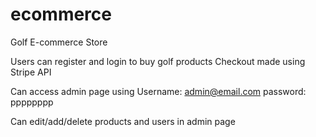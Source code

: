# ecommerce
Golf E-commerce Store

Users can register and login to buy golf products
Checkout made using Stripe API

Can access admin page using 
Username: admin@email.com
password: pppppppp

Can edit/add/delete products and users in admin page 
